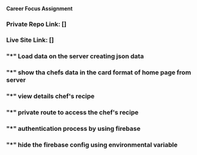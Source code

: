 #### Career Focus Assignment

### Private Repo Link: []

### Live Site Link: []

### "*" Load data on the server creating json data 

### "*" show tha chefs data in the card format of home page from server
### "*" view details chef's recipe
### "*" private route to access the chef's recipe
### "*" authentication process by using firebase
### "*" hide the firebase config using environmental variable